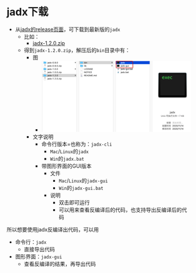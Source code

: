 # jadx下载

* 从[jadx的release页面](https://github.com/skylot/jadx/releases)，可下载到最新版的`jadx`
  * 比如：
    * [jadx-1.2.0.zip](https://github.com/skylot/jadx/releases/download/v1.2.0/jadx-1.2.0.zip)
  * 得到`jadx-1.2.0.zip`，解压后的`bin`目录中有：
    * 图
      * ![jadx_bin_gui](../assets/img/jadx_bin_gui.png)
    * 文字说明
      * 命令行版本=也称为：`jadx-cli`
        * `Mac`/`Linux`的`jadx`
        * `Win`的`jadx.bat`
      * 带图形界面的GUI版本
        * 文件
          * `Mac`/`Linux`的`jadx-gui`
          * `Win`的`jadx-gui.bat`
        * 说明
          * 双击即可运行
          * 可以用来查看反编译后的代码，也支持导出反编译后的代码

所以想要使用jadx反编译出代码，可以用

* 命令行：`jadx`
  * 直接导出代码
* 图形界面：`jadx-gui` 
  * 查看反编译的结果，再导出代码
